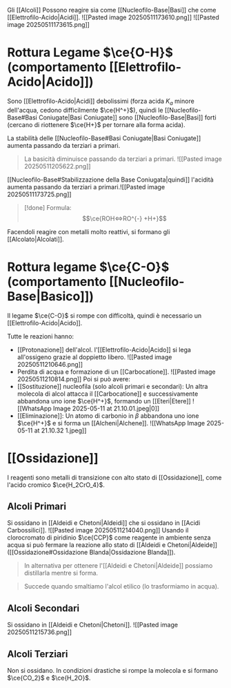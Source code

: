 Gli [[Alcoli]] Possono reagire sia come [[Nucleofilo-Base|Basi]] che come [[Elettrofilo-Acido|Acidi]].
![[Pasted image 20250511173610.png]]
![[Pasted image 20250511173615.png]]
# Rottura Legame $\ce{O-H}$ (comportamento [[Elettrofilo-Acido|Acido]])
Sono [[Elettrofilo-Acido|Acidi]] debolissimi (forza acida $K_a$ minore dell'acqua, cedono difficilmente $\ce{H^+}$), quindi le [[Nucleofilo-Base#Basi Coniugate|Basi Coniugate]] sono [[Nucleofilo-Base|Basi]] forti (cercano di riottenere $\ce{H+}$ per tornare alla forma acida).

La stabilità delle [[Nucleofilo-Base#Basi Coniugate|Basi Coniugate]] aumenta passando da terziari a primari.

>La basicità diminuisce passando da terziari a primari.
![[Pasted image 20250511205622.png]]

[[Nucleofilo-Base#Stabilizzazione della Base Coniugata|quindi]] l'acidità aumenta passando da terziari a primari.![[Pasted image 20250511173725.png]]
>

>[!done] Formula:
>$$\ce{ROH<=>RO^{-} +H+}$$

Facendoli reagire con metalli molto reattivi, si formano gli [[Alcolato|Alcolati]].
# Rottura legame $\ce{C-O}$ (comportamento [[Nucleofilo-Base|Basico]])
Il legame $\ce{C-O}$ si rompe con difficoltà, quindi è necessario un [[Elettrofilo-Acido|Acido]].

Tutte le reazioni hanno:
-  [[Protonazione]] dell'alcol. 
l'[[Elettrofilo-Acido|Acido]] si lega all'ossigeno grazie al doppietto libero.
![[Pasted image 20250511210646.png]]
- Perdita di acqua e formazione di un [[Carbocatione]].
![[Pasted image 20250511210814.png]]
Poi si può avere:
- [[Sostituzione]] nucleofila (solo alcoli primari e secondari):
Un altra molecola di alcol attacca il [[Carbocatione]] e successivamente abbandona uno ione $\ce{H^+}$, formando un [[Eteri|Etere]]
![[WhatsApp Image 2025-05-11 at 21.10.01.jpeg|0]]
- [[Eliminazione]]:
Un atomo di carbonio in $\beta$ abbandona uno ione $\ce{H^+}$ e si forma un [[Alcheni|Alchene]].
![[WhatsApp Image 2025-05-11 at 21.10.32 1.jpeg]]
# [[Ossidazione]] 
I reagenti sono metalli di transizione con alto stato di [[Ossidazione]], come l'acido cromico $\ce{H_2CrO_4}$.
## Alcoli Primari
Si ossidano in [[Aldeidi e Chetoni|Aldeidi]] che si ossidano in [[Acidi Carbossilici]].
![[Pasted image 20250511214040.png]]
Usando il clorocromato di piridinio $\ce{CCP}$ come reagente in ambiente senza acqua si può fermare la reazione allo stato di [[Aldeidi e Chetoni|Aldeide]] ([[Ossidazione#Ossidazione Blanda|Ossidazione Blanda]]).

>In alternativa per ottenere l'[[Aldeidi e Chetoni|Aldeide]] possiamo distillarla mentre si forma.

>Succede quando smaltiamo l'alcol etilico (lo trasformiamo in acqua).
## Alcoli Secondari
Si ossidano in [[Aldeidi e Chetoni|Chetoni]].
![[Pasted image 20250511215736.png]]
## Alcoli Terziari
Non si ossidano. 
In condizioni drastiche si rompe la molecola e si formano $\ce{CO_2}$ e $\ce{H_2O}$.
